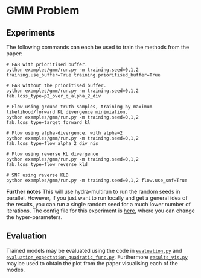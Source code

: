 # GMM Problem
## Experiments
The following commands can each be used to train the methods from the paper:
```
# FAB with prioritised buffer.
python examples/gmm/run.py -m training.seed=0,1,2 training.use_buffer=True training.prioritised_buffer=True 

# FAB without the prioritised buffer.
python examples/gmm/run.py -m training.seed=0,1,2 fab.loss_type=p2_over_q_alpha_2_div 

# Flow using ground truth samples, training by maximum likelihood/forward KL divergence minimiation.
python examples/gmm/run.py -m training.seed=0,1,2 fab.loss_type=target_forward_kl

# Flow using alpha-divergence, with alpha=2
python examples/gmm/run.py -m training.seed=0,1,2 fab.loss_type=flow_alpha_2_div_nis

# Flow using reverse KL divergence
python examples/gmm/run.py -m training.seed=0,1,2 fab.loss_type=flow_reverse_kld

# SNF using reverse KLD
python examples/gmm/run.py -m training.seed=0,1,2 flow.use_snf=True
```

**Further notes** This will use hydra-multirun to run the random seeds in parallel. 
However, if you just want to run locally and get a general idea of the results, 
you can run a single random seed for a much lower number of iterations. 
The config file for this experiment is [here](../config/gmm.yaml), where you can change the hyper-parameters.

## Evaluation
Trained models may be evaluated using the code in
[`evaluation.py`](evaluation.py) and [`evaluation_expectation_quadratic_func.py`](evaluation_expectation_quadratic_func.py).
Furthermore [`results_vis.py`](results_vis.py) may be used to obtain the plot from the paper
visualising each of the modes. 
